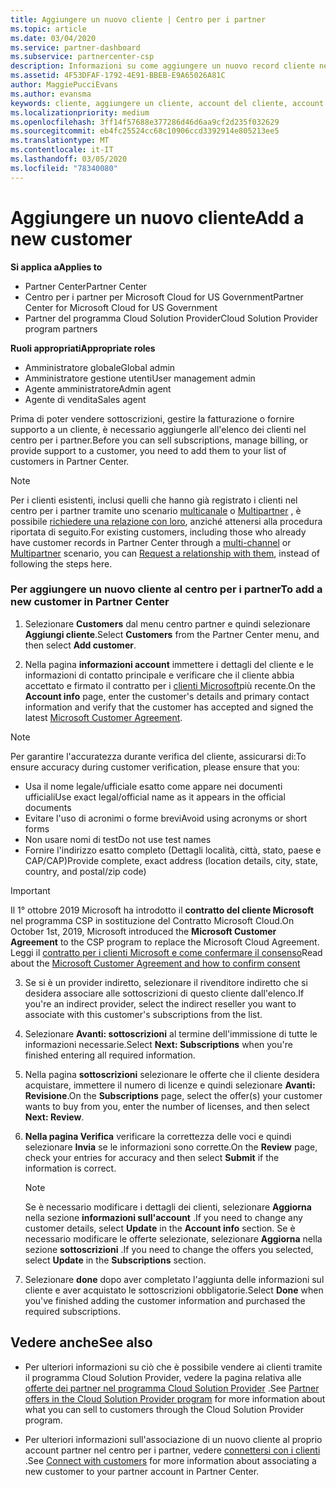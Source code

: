 ```yaml
---
title: Aggiungere un nuovo cliente | Centro per i partner
ms.topic: article
ms.date: 03/04/2020
ms.service: partner-dashboard
ms.subservice: partnercenter-csp
description: Informazioni su come aggiungere un nuovo record cliente nel centro per i partner. È quindi possibile vendere le sottoscrizioni dei clienti, gestire la fatturazione o fornire supporto tecnico.
ms.assetid: 4F53DFAF-1792-4E91-BBEB-E9A65026A81C
author: MaggiePucciEvans
ms.author: evansma
keywords: cliente, aggiungere un cliente, account del cliente, account del cliente nel Centro per i partner, clienti, aggiungere i clienti, creare un account del cliente
ms.localizationpriority: medium
ms.openlocfilehash: 3ff14f57688e377286d46d6aa9cf2d235f032629
ms.sourcegitcommit: eb4fc25524cc68c10906ccd3392914e805213ee5
ms.translationtype: MT
ms.contentlocale: it-IT
ms.lasthandoff: 03/05/2020
ms.locfileid: "78340080"
---
```

# <a name="add-a-new-customer"></a><span data-ttu-id="04eb6-105">Aggiungere un nuovo cliente</span><span class="sxs-lookup"><span data-stu-id="04eb6-105">Add a new customer</span></span> 

<span data-ttu-id="04eb6-106">**Si applica a**</span><span class="sxs-lookup"><span data-stu-id="04eb6-106">**Applies to**</span></span>

- <span data-ttu-id="04eb6-107">Partner Center</span><span class="sxs-lookup"><span data-stu-id="04eb6-107">Partner Center</span></span>
- <span data-ttu-id="04eb6-108">Centro per i partner per Microsoft Cloud for US Government</span><span class="sxs-lookup"><span data-stu-id="04eb6-108">Partner Center for Microsoft Cloud for US Government</span></span>
- <span data-ttu-id="04eb6-109">Partner del programma Cloud Solution Provider</span><span class="sxs-lookup"><span data-stu-id="04eb6-109">Cloud Solution Provider program partners</span></span>

<span data-ttu-id="04eb6-110">**Ruoli appropriati**</span><span class="sxs-lookup"><span data-stu-id="04eb6-110">**Appropriate roles**</span></span>

- <span data-ttu-id="04eb6-111">Amministratore globale</span><span class="sxs-lookup"><span data-stu-id="04eb6-111">Global admin</span></span>
- <span data-ttu-id="04eb6-112">Amministratore gestione utenti</span><span class="sxs-lookup"><span data-stu-id="04eb6-112">User management admin</span></span>
- <span data-ttu-id="04eb6-113">Agente amministratore</span><span class="sxs-lookup"><span data-stu-id="04eb6-113">Admin agent</span></span>
- <span data-ttu-id="04eb6-114">Agente di vendita</span><span class="sxs-lookup"><span data-stu-id="04eb6-114">Sales agent</span></span>


<span data-ttu-id="04eb6-115">Prima di poter vendere sottoscrizioni, gestire la fatturazione o fornire supporto a un cliente, è necessario aggiungerle all'elenco dei clienti nel centro per i partner.</span><span class="sxs-lookup"><span data-stu-id="04eb6-115">Before you can sell subscriptions, manage billing, or provide support to a customer, you need to add them to your list of customers in Partner  Center.</span></span>

>[!NOTE]
><span data-ttu-id="04eb6-116">Per i clienti esistenti, inclusi quelli che hanno già registrato i clienti nel centro per i partner tramite uno scenario [multicanale](multichannel.md) o [Multipartner](multipartner.md) , è possibile [richiedere una relazione con loro](request-a-relationship-with-a-customer.md), anziché attenersi alla procedura riportata di seguito.</span><span class="sxs-lookup"><span data-stu-id="04eb6-116">For existing customers, including those who already have customer records in Partner Center through a [multi-channel](multichannel.md) or [Multipartner](multipartner.md) scenario, you can [Request a relationship with them](request-a-relationship-with-a-customer.md), instead of following the steps here.</span></span>

### <a name="to-add-a-new-customer-in-partner-center"></a><span data-ttu-id="04eb6-117">Per aggiungere un nuovo cliente al centro per i partner</span><span class="sxs-lookup"><span data-stu-id="04eb6-117">To add a new customer in Partner Center</span></span>

1. <span data-ttu-id="04eb6-118">Selezionare **Customers** dal menu centro partner e quindi selezionare **Aggiungi cliente**.</span><span class="sxs-lookup"><span data-stu-id="04eb6-118">Select **Customers** from the Partner Center menu, and then select **Add customer**.</span></span>

2. <span data-ttu-id="04eb6-119">Nella pagina **informazioni account** immettere i dettagli del cliente e le informazioni di contatto principale e verificare che il cliente abbia accettato e firmato il contratto per i [clienti Microsoft](agreements.md)più recente.</span><span class="sxs-lookup"><span data-stu-id="04eb6-119">On the **Account info** page, enter the customer's details and primary contact information and verify that the customer has accepted and signed the latest [Microsoft Customer Agreement](agreements.md).</span></span>

>[!NOTE]
>
><span data-ttu-id="04eb6-120">Per garantire l'accuratezza durante verifica del cliente, assicurarsi di:</span><span class="sxs-lookup"><span data-stu-id="04eb6-120">To ensure accuracy during customer verification, please ensure that you:</span></span>
>- <span data-ttu-id="04eb6-121">Usa il nome legale/ufficiale esatto come appare nei documenti ufficiali</span><span class="sxs-lookup"><span data-stu-id="04eb6-121">Use exact legal/official name as it appears in the official documents</span></span>
>- <span data-ttu-id="04eb6-122">Evitare l'uso di acronimi o forme brevi</span><span class="sxs-lookup"><span data-stu-id="04eb6-122">Avoid using acronyms or short forms</span></span>
>- <span data-ttu-id="04eb6-123">Non usare nomi di test</span><span class="sxs-lookup"><span data-stu-id="04eb6-123">Do not use test names</span></span>
>- <span data-ttu-id="04eb6-124">Fornire l'indirizzo esatto completo (Dettagli località, città, stato, paese e CAP/CAP)</span><span class="sxs-lookup"><span data-stu-id="04eb6-124">Provide complete, exact address (location details, city, state, country, and postal/zip code)</span></span>


>[!IMPORTANT] 
> <span data-ttu-id="04eb6-125">Il 1° ottobre 2019 Microsoft ha introdotto il **contratto del cliente Microsoft** nel programma CSP in sostituzione del Contratto Microsoft Cloud.</span><span class="sxs-lookup"><span data-stu-id="04eb6-125">On October 1st, 2019, Microsoft introduced the **Microsoft Customer Agreement** to the CSP program to replace the Microsoft Cloud Agreement.</span></span> <span data-ttu-id="04eb6-126">Leggi il [contratto per i clienti Microsoft e come confermare il consenso](confirm-customer-agreement.md)</span><span class="sxs-lookup"><span data-stu-id="04eb6-126">Read about the [Microsoft Customer Agreement and how to confirm consent](confirm-customer-agreement.md)</span></span>
  
3. <span data-ttu-id="04eb6-127">Se si è un provider indiretto, selezionare il rivenditore indiretto che si desidera associare alle sottoscrizioni di questo cliente dall'elenco.</span><span class="sxs-lookup"><span data-stu-id="04eb6-127">If you're an indirect provider, select the indirect reseller you want to associate with this customer's subscriptions from the list.</span></span>

4. <span data-ttu-id="04eb6-128">Selezionare **Avanti: sottoscrizioni** al termine dell'immissione di tutte le informazioni necessarie.</span><span class="sxs-lookup"><span data-stu-id="04eb6-128">Select **Next: Subscriptions** when you're finished entering all required information.</span></span>

5. <span data-ttu-id="04eb6-129">Nella pagina **sottoscrizioni** selezionare le offerte che il cliente desidera acquistare, immettere il numero di licenze e quindi selezionare **Avanti: Revisione**.</span><span class="sxs-lookup"><span data-stu-id="04eb6-129">On the **Subscriptions** page, select the offer(s) your customer wants to buy from you, enter the number of licenses, and then select **Next: Review**.</span></span>

6. <span data-ttu-id="04eb6-130">**Nella pagina Verifica** verificare la correttezza delle voci e quindi selezionare **Invia** se le informazioni sono corrette.</span><span class="sxs-lookup"><span data-stu-id="04eb6-130">On the **Review** page, check your entries for accuracy and then select **Submit** if the information is correct.</span></span>

    >[!NOTE]
    ><span data-ttu-id="04eb6-131">Se è necessario modificare i dettagli dei clienti, selezionare **Aggiorna** nella sezione **informazioni sull'account** .</span><span class="sxs-lookup"><span data-stu-id="04eb6-131">If you need to change any customer details, select **Update** in the **Account info** section.</span></span> <span data-ttu-id="04eb6-132">Se è necessario modificare le offerte selezionate, selezionare **Aggiorna** nella sezione **sottoscrizioni** .</span><span class="sxs-lookup"><span data-stu-id="04eb6-132">If you need to change the offers you selected, select **Update** in the **Subscriptions** section.</span></span>

7. <span data-ttu-id="04eb6-133">Selezionare **done** dopo aver completato l'aggiunta delle informazioni sul cliente e aver acquistato le sottoscrizioni obbligatorie.</span><span class="sxs-lookup"><span data-stu-id="04eb6-133">Select **Done** when you've finished adding the customer information and purchased the required subscriptions.</span></span>

## <a name="see-also"></a><span data-ttu-id="04eb6-134">Vedere anche</span><span class="sxs-lookup"><span data-stu-id="04eb6-134">See also</span></span>

- <span data-ttu-id="04eb6-135">Per ulteriori informazioni su ciò che è possibile vendere ai clienti tramite il programma Cloud Solution Provider, vedere la pagina relativa alle [offerte dei partner nel programma Cloud Solution Provider](csp-offers.md) .</span><span class="sxs-lookup"><span data-stu-id="04eb6-135">See [Partner offers in the Cloud Solution Provider program](csp-offers.md) for more information about what you can sell to customers through the Cloud Solution Provider program.</span></span>

- <span data-ttu-id="04eb6-136">Per ulteriori informazioni sull'associazione di un nuovo cliente al proprio account partner nel centro per i partner, vedere [connettersi con i clienti](customer-accounts.md) .</span><span class="sxs-lookup"><span data-stu-id="04eb6-136">See [Connect with customers](customer-accounts.md) for more information about associating a new customer to your partner account in Partner Center.</span></span>
